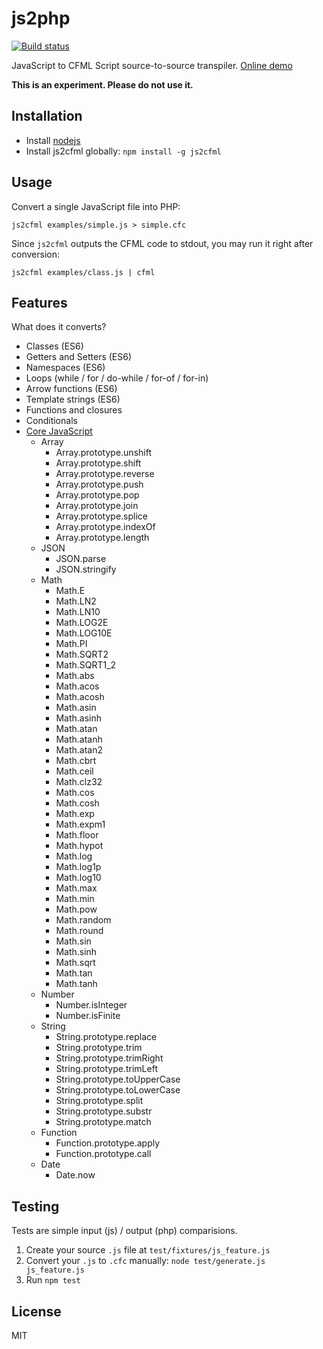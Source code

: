 # js2php

[![Build status](https://travis-ci.org/endel/js2php.svg?branch=master)](https://travis-ci.org/endel/js2php)

JavaScript to CFML Script source-to-source transpiler. [Online demo](http://endel.github.io/js2php)

**This is an experiment. Please do not use it.**

## Installation

-   Install [nodejs](http://nodejs.org/)
-   Install js2cfml globally: `npm install -g js2cfml`

## Usage

Convert a single JavaScript file into PHP:

```
js2cfml examples/simple.js > simple.cfc
```

Since `js2cfml` outputs the CFML code to stdout, you may run it right after
conversion:

```
js2cfml examples/class.js | cfml
```

## Features

What does it converts?

-   Classes (ES6)
-   Getters and Setters (ES6)
-   Namespaces (ES6)
-   Loops (while / for / do-while / for-of / for-in)
-   Arrow functions (ES6)
-   Template strings (ES6)
-   Functions and closures
-   Conditionals
-   [Core JavaScript](core)
    -   Array
        -   Array.prototype.unshift
        -   Array.prototype.shift
        -   Array.prototype.reverse
        -   Array.prototype.push
        -   Array.prototype.pop
        -   Array.prototype.join
        -   Array.prototype.splice
        -   Array.prototype.indexOf
        -   Array.prototype.length
    -   JSON
        -   JSON.parse
        -   JSON.stringify
    -   Math
        -   Math.E
        -   Math.LN2
        -   Math.LN10
        -   Math.LOG2E
        -   Math.LOG10E
        -   Math.PI
        -   Math.SQRT2
        -   Math.SQRT1_2
        -   Math.abs
        -   Math.acos
        -   Math.acosh
        -   Math.asin
        -   Math.asinh
        -   Math.atan
        -   Math.atanh
        -   Math.atan2
        -   Math.cbrt
        -   Math.ceil
        -   Math.clz32
        -   Math.cos
        -   Math.cosh
        -   Math.exp
        -   Math.expm1
        -   Math.floor
        -   Math.hypot
        -   Math.log
        -   Math.log1p
        -   Math.log10
        -   Math.max
        -   Math.min
        -   Math.pow
        -   Math.random
        -   Math.round
        -   Math.sin
        -   Math.sinh
        -   Math.sqrt
        -   Math.tan
        -   Math.tanh
    -   Number
        -   Number.isInteger
        -   Number.isFinite
    -   String
        -   String.prototype.replace
        -   String.prototype.trim
        -   String.prototype.trimRight
        -   String.prototype.trimLeft
        -   String.prototype.toUpperCase
        -   String.prototype.toLowerCase
        -   String.prototype.split
        -   String.prototype.substr
        -   String.prototype.match
    -   Function
        -   Function.prototype.apply
        -   Function.prototype.call
    -   Date
        -   Date.now

## Testing

Tests are simple input (js) / output (php) comparisions.

1. Create your source `.js` file at `test/fixtures/js_feature.js`
2. Convert your `.js` to `.cfc` manually: `node test/generate.js js_feature.js`
3. Run `npm test`

## License

MIT
